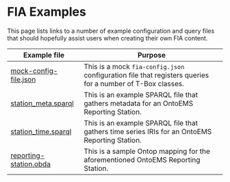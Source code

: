 # FIA Examples

This page lists links to a number of example configuration and query files that should hopefully assist users when creating their own FIA content.


| Example file | Purpose |
| ----------- | ----------- |
| [mock-config-file.json](./mock-config-file.json) | This is a mock `fia-config.json` configuration file that registers queries for a number of T-Box classes. |
| [station_meta.sparql](./station_meta.sparql) | This is an example SPARQL file that gathers metadata for an OntoEMS Reporting Station. |
| [station_time.sparql](./station_meta.sparql) | This is an example SPARQL file that gathers time series IRIs for an OntoEMS Reporting Station. |
| [reporting-station.obda](./reporting-station.obda) | This is a sample Ontop mapping for the aforementioned OntoEMS Reporting Station. |